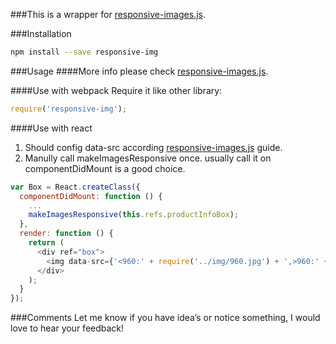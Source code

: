 ###This is a wrapper for [responsive-images.js](https://github.com/kvendrik/responsive-images.js).


###Installation
```sh
npm install --save responsive-img
```

###Usage
####More info please check [responsive-images.js](https://github.com/kvendrik/responsive-images.js).

####Use with webpack
Require it like other library:

```js
require('responsive-img');
```

####Use with react
1. Should config data-src according [responsive-images.js](https://github.com/kvendrik/responsive-images.js) guide.
2. Manully call makeImagesResponsive once. usually call it on componentDidMount is a good choice. 

```js
var Box = React.createClass({
  componentDidMount: function () {
    ...
    makeImagesResponsive(this.refs.productInfoBox);
  },
  render: function () {
    return (
      <div ref="box">
        <img data-src={'<960:' + require('../img/960.jpg') + ',>960:' + require('../img/1200.jpg')} />
      </div>
    );
  }
});
```

###Comments
Let me know if you have idea’s or notice something, I would love to hear your feedback!
